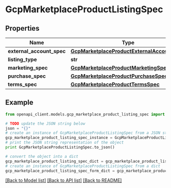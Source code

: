 # GcpMarketplaceProductListingSpec


## Properties
Name | Type | Description | Notes
------------ | ------------- | ------------- | -------------
**external_account_spec** | [**GcpMarketplaceProductExternalAccountSpec**](GcpMarketplaceProductExternalAccountSpec.md) |  | [optional] 
**listing_type** | **str** |  | [optional] 
**marketing_spec** | [**GcpMarketplaceProductMarketingSpec**](GcpMarketplaceProductMarketingSpec.md) |  | [optional] 
**purchase_spec** | [**GcpMarketplaceProductPurchaseSpec**](GcpMarketplaceProductPurchaseSpec.md) |  | [optional] 
**terms_spec** | [**GcpMarketplaceProductTermsSpec**](GcpMarketplaceProductTermsSpec.md) |  | [optional] 

## Example

```python
from openapi_client.models.gcp_marketplace_product_listing_spec import GcpMarketplaceProductListingSpec

# TODO update the JSON string below
json = "{}"
# create an instance of GcpMarketplaceProductListingSpec from a JSON string
gcp_marketplace_product_listing_spec_instance = GcpMarketplaceProductListingSpec.from_json(json)
# print the JSON string representation of the object
print GcpMarketplaceProductListingSpec.to_json()

# convert the object into a dict
gcp_marketplace_product_listing_spec_dict = gcp_marketplace_product_listing_spec_instance.to_dict()
# create an instance of GcpMarketplaceProductListingSpec from a dict
gcp_marketplace_product_listing_spec_form_dict = gcp_marketplace_product_listing_spec.from_dict(gcp_marketplace_product_listing_spec_dict)
```
[[Back to Model list]](../README.md#documentation-for-models) [[Back to API list]](../README.md#documentation-for-api-endpoints) [[Back to README]](../README.md)



